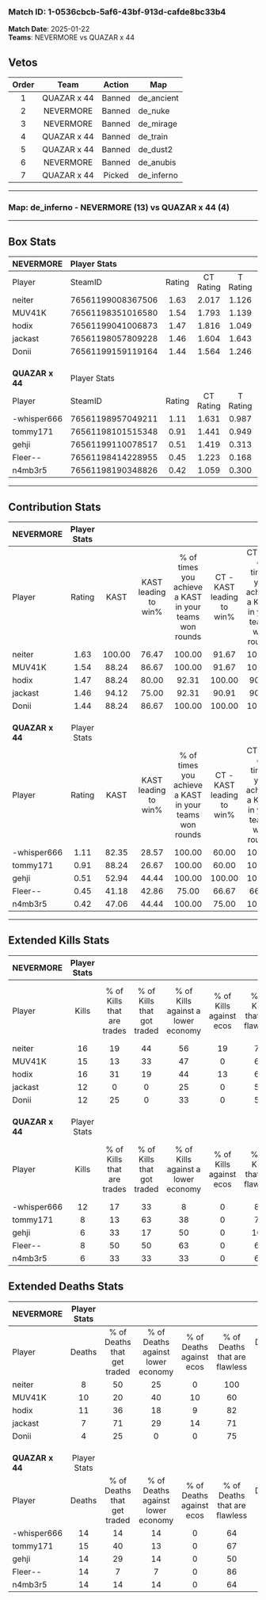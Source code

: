 ### Match ID: 1-0536cbcb-5af6-43bf-913d-cafde8bc33b4  
**Match Date**: 2025-01-22  
**Teams**: NEVERMORE vs QUAZAR x 44  

## Vetos  

| Order | Team | Action | Map |
| :---: | :--: | :----: | --- |
| 1 | QUAZAR x 44 | Banned | de_ancient |
| 2 | NEVERMORE | Banned | de_nuke |
| 3 | NEVERMORE | Banned | de_mirage |
| 4 | QUAZAR x 44 | Banned | de_train |
| 5 | QUAZAR x 44 | Banned | de_dust2 |
| 6 | NEVERMORE | Banned | de_anubis |
| 7 | QUAZAR x 44 | Picked | de_inferno |

---  

### **Map**: de_inferno - NEVERMORE (13) vs QUAZAR x 44 (4)  
---  

## Box Stats  

| **NEVERMORE**   | Player Stats      |        |           |          |        |       |       |         |        |      |     |
| :- | :- | :-: | :-: | :-: | :-: | :-: | :-: | :-: | :-: | :-: | :-: |
| Player          | SteamID           | Rating | CT Rating | T Rating |  KAST  |  ADR  | Kills | Assists | Deaths | K/D  | HS% |
| neiter          | 76561199008367506 |  1.63  |   2.017   |  1.126   | 100.00 | 79.9  |  16   |    3    |   8    | 2.00 | 43  |
| MUV41K          | 76561198351016580 |  1.54  |   1.793   |  1.139   | 88.24  | 105.1 |  15   |    8    |   10   | 1.50 | 46  |
| hodix           | 76561199041006873 |  1.47  |   1.816   |  1.049   | 88.24  | 81.8  |  16   |    5    |   11   | 1.45 | 56  |
| jackast         | 76561198057809228 |  1.46  |   1.604   |  1.643   | 94.12  | 88.8  |  12   |    6    |   7    | 1.71 | 66  |
| Donii           | 76561199159119164 |  1.44  |   1.564   |  1.246   | 88.24  | 70.5  |  12   |    4    |   4    | 3.00 | 50  |
|                 |                   |        |           |          |        |       |       |         |        |      |     |
|                 |                   |        |           |          |        |       |       |         |        |      |     |
|                 |                   |        |           |          |        |       |       |         |        |      |     |
| **QUAZAR x 44** | Player Stats      |        |           |          |        |       |       |         |        |      |     |
| Player          | SteamID           | Rating | CT Rating | T Rating |  KAST  |  ADR  | Kills | Assists | Deaths | K/D  | HS% |
| -whisper666     | 76561198957049211 |  1.11  |   1.631   |  0.987   | 82.35  | 83.7  |  12   |    2    |   14   | 0.86 | 75  |
| tommy171        | 76561198101515348 |  0.91  |   1.441   |  0.949   | 88.24  | 69.5  |   8   |    7    |   15   | 0.53 | 50  |
| gehji           | 76561199110078517 |  0.51  |   1.419   |  0.313   | 52.94  | 54.0  |   6   |    4    |   14   | 0.43 | 83  |
| Fleer--         | 76561198414228955 |  0.45  |   1.223   |  0.168   | 41.18  | 36.5  |   8   |    0    |   14   | 0.57 | 62  |
| n4mb3r5         | 76561198190348826 |  0.42  |   1.059   |  0.300   | 47.06  | 38.4  |   6   |    4    |   14   | 0.43 | 83  |
---  

## Contribution Stats  

| **NEVERMORE**   | Player Stats |        |                      |                                                        |                           |                                                             |                          |                                                            |
| :- | :-: | :-: | :-: | :-: | :-: | :-: | :-: | :-: |
| Player          |    Rating    |  KAST  | KAST leading to win% | % of times you achieve a KAST in your teams won rounds | CT - KAST leading to win% | CT - % of times you achieve a KAST in your teams won rounds | T - KAST leading to win% | T - % of times you achieve a KAST in your teams won rounds |
| neiter          |     1.63     | 100.00 |        76.47         |                         100.00                         |           91.67           |                           100.00                            |          40.00           |                           100.00                           |
| MUV41K          |     1.54     | 88.24  |        86.67         |                         100.00                         |           91.67           |                           100.00                            |          66.67           |                           100.00                           |
| hodix           |     1.47     | 88.24  |        80.00         |                         92.31                          |          100.00           |                            90.91                            |          40.00           |                           100.00                           |
| jackast         |     1.46     | 94.12  |        75.00         |                         92.31                          |           90.91           |                            90.91                            |          40.00           |                           100.00                           |
| Donii           |     1.44     | 88.24  |        86.67         |                         100.00                         |          100.00           |                           100.00                            |          50.00           |                           100.00                           |
|                 |              |        |                      |                                                        |                           |                                                             |                          |                                                            |
|                 |              |        |                      |                                                        |                           |                                                             |                          |                                                            |
|                 |              |        |                      |                                                        |                           |                                                             |                          |                                                            |
| **QUAZAR x 44** | Player Stats |        |                      |                                                        |                           |                                                             |                          |                                                            |
| Player          |    Rating    |  KAST  | KAST leading to win% | % of times you achieve a KAST in your teams won rounds | CT - KAST leading to win% | CT - % of times you achieve a KAST in your teams won rounds | T - KAST leading to win% | T - % of times you achieve a KAST in your teams won rounds |
| -whisper666     |     1.11     | 82.35  |        28.57         |                         100.00                         |           60.00           |                           100.00                            |          11.11           |                           100.00                           |
| tommy171        |     0.91     | 88.24  |        26.67         |                         100.00                         |           60.00           |                           100.00                            |          10.00           |                           100.00                           |
| gehji           |     0.51     | 52.94  |        44.44         |                         100.00                         |          100.00           |                           100.00                            |          16.67           |                           100.00                           |
| Fleer--         |     0.45     | 41.18  |        42.86         |                         75.00                          |           66.67           |                            66.67                            |          25.00           |                           100.00                           |
| n4mb3r5         |     0.42     | 47.06  |        44.44         |                         100.00                         |           75.00           |                           100.00                            |          20.00           |                           100.00                           |
---  

## Extended Kills Stats  

| **NEVERMORE**   | Player Stats |                            |                            |                                    |                         |                              |                                 |                                       |                    |           |
| :- | :-: | :-: | :-: | :-: | :-: | :-: | :-: | :-: | :-: | :-: |
| Player          |    Kills     | % of Kills that are trades | % of Kills that got traded | % of Kills against a lower economy | % of Kills against ecos | % of Kills that are flawless | % of Kills that are close duels | % of Kills that are assisted by flash | Pistol Round Kills | AWP Kills |
| neiter          |      16      |             19             |             44             |                 56                 |           19            |              75              |                6                |                   6                   |         2          |     0     |
| MUV41K          |      15      |             13             |             33             |                 47                 |            0            |              67              |               13                |                  13                   |         1          |     0     |
| hodix           |      16      |             31             |             19             |                 44                 |           13            |              69              |                6                |                   6                   |         2          |     7     |
| jackast         |      12      |             0              |             0              |                 25                 |            0            |              58              |                0                |                   0                   |         2          |     0     |
| Donii           |      12      |             25             |             0              |                 33                 |            0            |              58              |                0                |                   0                   |         0          |     0     |
|                 |              |                            |                            |                                    |                         |                              |                                 |                                       |                    |           |
|                 |              |                            |                            |                                    |                         |                              |                                 |                                       |                    |           |
|                 |              |                            |                            |                                    |                         |                              |                                 |                                       |                    |           |
| **QUAZAR x 44** | Player Stats |                            |                            |                                    |                         |                              |                                 |                                       |                    |           |
| Player          |    Kills     | % of Kills that are trades | % of Kills that got traded | % of Kills against a lower economy | % of Kills against ecos | % of Kills that are flawless | % of Kills that are close duels | % of Kills that are assisted by flash | Pistol Round Kills | AWP Kills |
| -whisper666     |      12      |             17             |             33             |                 8                  |            0            |              83              |                0                |                   0                   |         4          |     0     |
| tommy171        |      8       |             13             |             63             |                 38                 |            0            |              75              |                0                |                   0                   |         1          |     2     |
| gehji           |      6       |             33             |             17             |                 50                 |            0            |             100              |                0                |                   0                   |         2          |     0     |
| Fleer--         |      8       |             50             |             50             |                 63                 |            0            |              63              |                0                |                  13                   |         0          |     0     |
| n4mb3r5         |      6       |             33             |             33             |                 33                 |            0            |              67              |                0                |                  17                   |         0          |     0     |
## Extended Deaths Stats  

| **NEVERMORE**   | Player Stats |                             |                                   |                          |                               |                            |                           |               |
| :- | :-: | :-: | :-: | :-: | :-: | :-: | :-: | :-: |
| Player          |    Deaths    | % of Deaths that get traded | % of Deaths against lower economy | % of Deaths against ecos | % of Deaths that are flawless | % of Deaths that are close | % of Deaths while blinded | Deaths to AWP |
| neiter          |      8       |             50              |                25                 |            0             |              100              |             0              |             0             |       1       |
| MUV41K          |      10      |             20              |                40                 |            10            |              60               |             0              |            10             |       0       |
| hodix           |      11      |             36              |                18                 |            9             |              82               |             0              |             0             |       1       |
| jackast         |      7       |             71              |                29                 |            14            |              71               |             0              |             0             |       0       |
| Donii           |      4       |             25              |                 0                 |            0             |              75               |             0              |            25             |       0       |
|                 |              |                             |                                   |                          |                               |                            |                           |               |
|                 |              |                             |                                   |                          |                               |                            |                           |               |
|                 |              |                             |                                   |                          |                               |                            |                           |               |
| **QUAZAR x 44** | Player Stats |                             |                                   |                          |                               |                            |                           |               |
| Player          |    Deaths    | % of Deaths that get traded | % of Deaths against lower economy | % of Deaths against ecos | % of Deaths that are flawless | % of Deaths that are close | % of Deaths while blinded | Deaths to AWP |
| -whisper666     |      14      |             14              |                14                 |            0             |              64               |             7              |            14             |       1       |
| tommy171        |      15      |             40              |                13                 |            0             |              67               |             7              |             0             |       2       |
| gehji           |      14      |             29              |                14                 |            0             |              50               |             7              |             7             |       0       |
| Fleer--         |      14      |              7              |                 7                 |            0             |              86               |             7              |             7             |       2       |
| n4mb3r5         |      14      |             14              |                14                 |            0             |              64               |             0              |             0             |       2       |
